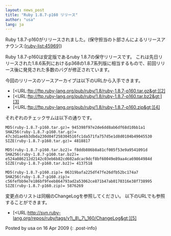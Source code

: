 ```yaml
---
layout: news_post
title: "Ruby 1.8.7-p160 リリース"
author: "usa"
lang: ja
---
```


Ruby
1.8.7-p160がリリースされました。(保守担当の卜部さんによるリリースアナウンス:[\[ruby-list:45969\]][1])

Ruby 1.8.7-p160は安定版であるruby 1.8.7の保守リリースです。
これは先日リリースされた1.8.6系列におけるp368の1.8.7系列版に相当するもので、前回リリース後に発見された多数のバグが修正されています。

今回のリリースのソースアーカイブは以下のURLから入手できます。

* [&lt;URL:ftp://ftp.ruby-lang.org/pub/ruby/1.8/ruby-1.8.7-p160.tar.gz&gt;][2]
* [&lt;URL:ftp://ftp.ruby-lang.org/pub/ruby/1.8/ruby-1.8.7-p160.tar.bz2&gt;][3]
* [&lt;URL:ftp://ftp.ruby-lang.org/pub/ruby/1.8/ruby-1.8.7-p160.zip&gt;][4]

それぞれのチェックサムは以下の通りです。

    MD5(ruby-1.8.7-p160.tar.gz)= 945398f97e2de6dd8ab6df68d10bb1a1
    SHA256(ruby-1.8.7-p160.tar.gz)= 47c3d1ae6b3dbda230d04f258304516fc1da571fa757d5e1d8d0104b49045530
    SIZE(ruby-1.8.7-p160.tar.gz)= 4818817

    MD5(ruby-1.8.7-p160.tar.bz2)= f8ddb886b8a81cf005f53e9a9541091d
    SHA256(ruby-1.8.7-p160.tar.bz2)= e524a086212d2142c03eb6b82cd602adcac9dcf8bf60049e89aa4ca69864984d
    SIZE(ruby-1.8.7-p160.tar.bz2)= 4137518

    MD5(ruby-1.8.7-p160.zip)= 06319bafa225df47fe26dfb52bc174a7
    SHA256(ruby-1.8.7-p160.zip)= c56fefbb9e7e186bf9feeb864793ad2a53062ce871b47ab0170316e38f738995
    SIZE(ruby-1.8.7-p160.zip)= 5876269

変更点のリストは同梱のChangeLogを参照してください。 以下のURLでも参照することができます。

* [&lt;URL:http://svn.ruby-lang.org/repos/ruby/tags/v1\_8\_7\_160/ChangeLog&gt;][5]

Posted by usa on 16 Apr 2009
{: .post-info}



[1]: http://blade.nagaokaut.ac.jp/cgi-bin/scat.rb/ruby/ruby-list/45969 
[2]: ftp://ftp.ruby-lang.org/pub/ruby/1.8/ruby-1.8.7-p160.tar.gz 
[3]: ftp://ftp.ruby-lang.org/pub/ruby/1.8/ruby-1.8.7-p160.tar.bz2 
[4]: ftp://ftp.ruby-lang.org/pub/ruby/1.8/ruby-1.8.7-p160.zip 
[5]: http://svn.ruby-lang.org/repos/ruby/tags/v1_8_7_160/ChangeLog 
